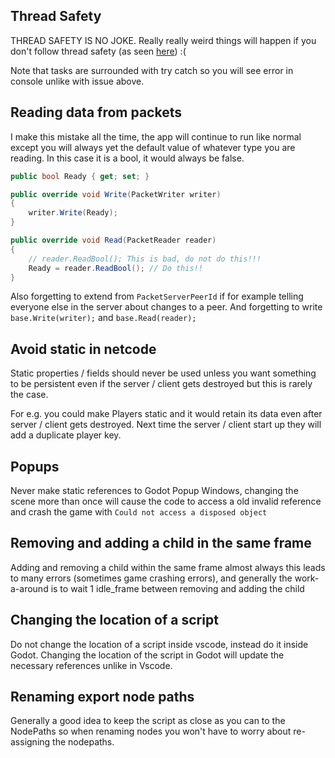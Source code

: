 ## Thread Safety
THREAD SAFETY IS NO JOKE. Really really weird things will happen if you don't follow thread safety (as seen [here](https://github.com/valkyrienyanko/GodotModules/issues/13)) :(

Note that tasks are surrounded with try catch so you will see error in console unlike with issue above.

## Reading data from packets
I make this mistake all the time, the app will continue to run like normal except you will always yet the default value of whatever type you are reading. In this case it is a bool, it would always be false.
```cs
public bool Ready { get; set; }

public override void Write(PacketWriter writer)
{
    writer.Write(Ready);
}

public override void Read(PacketReader reader)
{
    // reader.ReadBool(); This is bad, do not do this!!!
    Ready = reader.ReadBool(); // Do this!!
}
```

Also forgetting to extend from `PacketServerPeerId` if for example telling everyone else in the server about changes to a peer.
And forgetting to write `base.Write(writer);` and `base.Read(reader);`

## Avoid static in netcode
Static properties / fields should never be used unless you want something to be persistent even if the server / client gets destroyed but this is rarely the case. 

For e.g. you could make Players static and it would retain its data even after server / client gets destroyed. Next time the server / client start up they will add a duplicate player key.

## Popups
Never make static references to Godot Popup Windows, changing the scene more than once will cause the code to access a old invalid reference and crash the game with `Could not access a disposed object`

## Removing and adding a child in the same frame
Adding and removing a child within the same frame almost always this leads to many errors (sometimes game crashing errors), and generally the work-a-around is to wait 1 idle_frame between removing and adding the child

## Changing the location of a script
Do not change the location of a script inside vscode, instead do it inside Godot. Changing the location of the script in Godot will update the necessary references unlike in Vscode.

## Renaming export node paths
Generally a good idea to keep the script as close as you can to the NodePaths so when renaming nodes you won't have to worry about re-assigning the nodepaths.
